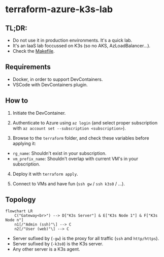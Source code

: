 # terraform-azure-k3s-lab

## TL;DR:

- Do not use it in production environments. It's a quick lab.
- It's an IaaS lab foccussed on K3s (so no AKS, AzLoadBalancer...).
- Check the [Makefile](Makefile).

## Requirements

- Docker, in order to support DevContainers.
- VSCode with DevContainers plugin.

## How to

1. Initiate the DevContainer.

2. Authenticate to Azure using `az login` (and select proper subscription with `az account set --subscription <subscription>`).

3. Browse to the `terraform` folder, and check these variables before applying it:

  - `rg_name`: Shouldn't exist in your subscription.
  - `vm_prefix_name`: Shouldn't overlap with current VM's in your subscription.

4. Deploy it with `terraform apply`.

5. Connect to VMs and have fun (`ssh gw` / `ssh k3s0` / ...).

## Topology

```mermaid
flowchart LR
    C("Gateway<br>") --> D["K3s Server"] & E["K3s Node 1"] & F["K3s Node n"]
    n1[/"Admin (ssh)"\] --> C
    n2[/"User (web)"\] --> C
```

- Server sufixed by (`-gw`) is the proxy for all traffic (`ssh` and `http/https`).
- Server sufixed by (`-k3s0`) is the K3s server.
- Any other server is a K3s agent.
